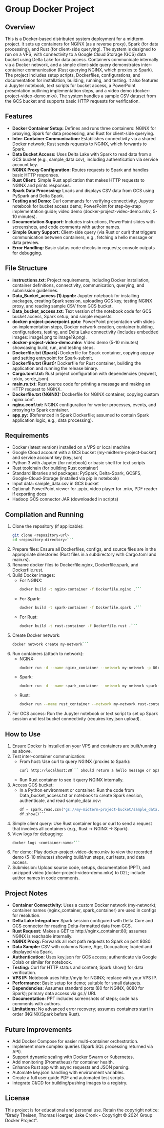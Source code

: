 # Group Docker Project

## Overview
This is a Docker-based distributed system deployment for a midterm project. It sets up containers for NGINX (as a reverse proxy), Spark (for data processing), and Rust (for client-side querying). The system is designed to run on a VPS, with connectivity to a Google Cloud Storage (GCS) data bucket using Delta Lake for data access. Containers communicate internally via a Docker network, and a simple client-side query demonstrates inter-container communication (Rust querying NGINX, which proxies to Spark). The project includes setup scripts, Dockerfiles, configurations, and documentation for installation, building, running, and testing. It also features a Jupyter notebook, text scripts for bucket access, a PowerPoint presentation outlining implementation steps, and a video demo (docker-project-video-demo.mkv). The system handles a sample CSV dataset from the GCS bucket and supports basic HTTP requests for verification.

## Features
- **Docker Container Setup:** Defines and runs three containers: NGINX for proxying, Spark for data processing, and Rust for client-side querying.
- **Inter-Container Communication:** Establishes connectivity via a shared Docker network; Rust sends requests to NGINX, which forwards to Spark.
- **Data Bucket Access:** Uses Delta Lake with Spark to read data from a GCS bucket (e.g., sample_data.csv), including authentication via service account key.
- **NGINX Proxy Configuration:** Routes requests to Spark and handles basic HTTP responses.
- **Rust Client:** Simple Rust application that makes HTTP requests to NGINX and prints responses.
- **Spark Data Processing:** Loads and displays CSV data from GCS using PySpark and Delta Spark.
- **Testing and Demo:** Curl commands for verifying connectivity; Jupyter notebook for bucket access demo; PowerPoint for step-by-step implementation guide; video demo (docker-project-video-demo.mkv, 5-10 minutes).
- **Documentation Support:** Includes instructions, PowerPoint slides with screenshots, and code comments with author names.
- **Simple Query Support:** Client-side query (via Rust or curl) that triggers communication between containers, e.g., fetching a hello message or data preview.
- **Error Handling:** Basic status code checks in requests; console outputs for debugging.

## File Structure
- **instructions.txt:** Project requirements, including Docker installation, container definitions, connectivity, communication, querying, and submission guidelines.
- **Data_Bucket_access (1).ipynb:** Jupyter notebook for installing packages, creating Spark session, uploading GCS key, testing NGINX proxy, and reading sample CSV from GCS bucket.
- **Data_bucket_access.txt:** Text version of the notebook code for GCS bucket access, Spark setup, and simple requests.
- **docker-project-powerpoint.pptx:** PowerPoint presentation with slides on implementation steps, Docker network creation, container building, configurations, testing, and Delta Lake connectivity (includes embedded images: image1.png to image19.png).
- **docker-project-video-demo.mkv:** Video demo (5-10 minutes) showcasing build, run, and testing steps.
- **Dockerfile.txt (Spark):** Dockerfile for Spark container, copying app.py and setting entrypoint for Spark-submit.
- **Dockerfile.txt (Rust):** Dockerfile for Rust container, building the application and running the release binary.
- **Cargo.toml.txt:** Rust project configuration with dependencies (reqwest, tokio, serde_json).
- **main.rs.txt:** Rust source code for printing a message and making an HTTP request to NGINX.
- **Dockerfile.txt (NGINX):** Dockerfile for NGINX container, copying custom nginx.conf.
- **nginx.conf.txt:** NGINX configuration for worker processes, events, and proxying to Spark container.
- **app.py:** (Referenced in Spark Dockerfile; assumed to contain Spark application logic, e.g., data processing).

## Requirements
- Docker (latest version) installed on a VPS or local machine
- Google Cloud account with a GCS bucket (my-midterm-project-bucket) and service account key (key.json)
- Python 3 with Jupyter (for notebook) or basic shell for text scripts
- Rust toolchain (for building Rust container)
- Standard libraries and packages: PySpark, Delta-Spark, GCSFS, Google-Cloud-Storage (installed via pip in notebook)
- Input data: sample_data.csv in GCS bucket
- Optional: PowerPoint viewer for .pptx, video player for .mkv, PDF reader if exporting docs
- Hadoop GCS connector JAR (downloaded in scripts)

## Compilation and Running
1. Clone the repository (if applicable):
	```bash
	git clone <repository-url>
	cd <repository-directory>```
2. Prepare files: Ensure all Dockerfiles, configs, and source files are in the appropriate directories (Rust files in a subdirectory with Cargo.toml and main.rs).
3. Rename docker files to Dockerfile.nginx, Dockerfile.spark, and Dockerfile.rust.
4. Build Docker images:
	- For NGINX:
		```bash
		docker build -t nginx-container -f Dockerfile.nginx .```
	- For Spark:
		```bash
		docker build -t spark-container -f Dockerfile.spark .```
	- For Rust:
		```bash
		docker build -t rust-container -f Dockerfile.rust .```
5. Create Docker network:
	```bash
	docker network create my-network```
6. Run containers (attach to network):
	- NGINX:
		```bash
		docker run -d --name nginx_container --network my-network -p 80:80 nginx-container```
	- Spark:
		```bash
		docker run -d --name spark_container --network my-network spark-container```
	- Rust:
		```bash
		docker run --name rust_container --network my-network rust-container```
7. For GCS access: Run the Jupyter notebook or text script to set up Spark session and test bucket connectivity (requires key.json upload).

## How to Use
1. Ensure Docker is installed on your VPS and containers are built/running as above.
2. Test inter-container communication:
	- From host: Use curl to query NGINX (proxies to Spark):
		```bash
		curl http://localhost:80``` Should return a hello message or Spark response
	- Run Rust container to see it query NGINX internally.
3. Access GCS bucket:
	- In a Python environment or container: Run the code from Data_bucket_access.txt or notebook to create Spark session, authenticate, and read sample_data.csv:
		```python
		df = spark.read.csv("gs://my-midterm-project-bucket/sample_data.csv", header=True)
		df.show()```
4. Simple client query: Use Rust container logs or curl to send a request that involves all containers (e.g., Rust -> NGINX -> Spark).
5. View logs for debugging:
	```bash
	docker logs <container-name>```
6. For demo: Play docker-project-video-demo.mkv to view the recorded demo (5-10 minutes) showing build/run steps, curl tests, and data access.
7. Submission: Upload source code, setups, documentation (PPT), and unzipped video (docker-project-video-demo.mkv) to D2L; include author names in code comments.

## Project Notes
- **Container Connectivity:** Uses a custom Docker network (my-network); container names (nginx_container, spark_container) are used in configs for resolution.
- **Delta Lake Integration:** Spark session configured with Delta Core and GCS connector for reading Delta-formatted data from GCS.
- **Rust Request:** Makes a GET to http://nginx_container:80; assumes NGINX is reachable internally.
- **NGINX Proxy:** Forwards all root path requests to Spark on port 8080.
- **Data Sample:** CSV with columns Name, Age, Occupation; loaded and displayed via Spark.
- **Authentication:** Uses key.json for GCS access; authenticate via Google Colab or similar for notebook.
- **Testing:** Curl for HTTP status and content; Spark show() for data verification.
- **VPS IP:** Notebook uses http://myip for NGINX; replace with your VPS IP.
- **Performance:** Basic setup for demo; suitable for small datasets.
- **Dependencies:** Assumes standard ports (80 for NGINX, 8080 for Spark); primary data access via gs:// URI.
- **Documentation:** PPT includes screenshots of steps; code has comments with authors.
- **Limitations:** No advanced error recovery; assumes containers start in order (NGINX/Spark before Rust).

## Future Improvements
- Add Docker Compose for easier multi-container orchestration.
- Implement more complex queries (Spark SQL processing returned via API).
- Support dynamic scaling with Docker Swarm or Kubernetes.
- Add monitoring (Prometheus) for container health.
- Enhance Rust app with async requests and JSON parsing.
- Automate key.json handling with environment variables.
- Create a full user guide PDF and automated test scripts.
- Integrate CI/CD for building/pushing images to a registry.

## License
This project is for educational and personal use. Retain the copyright notice: "Brady Theisen, Thomas Hoerger, Jake Cronk - Copyright © 2024 Group Docker Project".
